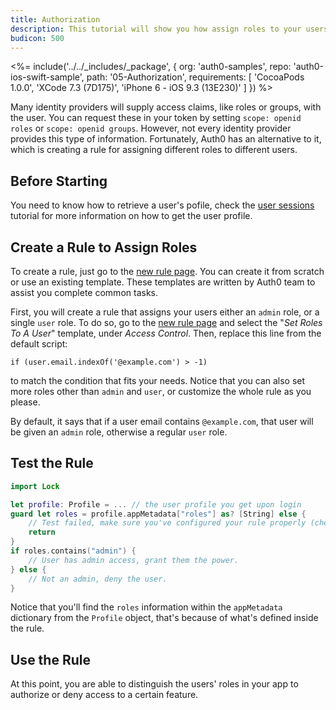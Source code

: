 ```yaml
---
title: Authorization
description: This tutorial will show you how assign roles to your users, and use those claims to authorize or deny a user to perform certain actions in the app.
budicon: 500
---
```


<%= include('../../_includes/_package', {
  org: 'auth0-samples',
  repo: 'auth0-ios-swift-sample',
  path: '05-Authorization',
  requirements: [
    'CocoaPods 1.0.0',
    'XCode 7.3 (7D175)',
    'iPhone 6 - iOS 9.3 (13E230)'
  ]
}) %>

Many identity providers will supply access claims, like roles or groups, with the user. You can request these in your token by setting `scope: openid roles` or `scope: openid groups`. However, not every identity provider provides this type of information. Fortunately, Auth0 has an alternative to it, which is creating a rule for assigning different roles to different users.

## Before Starting

You need to know how to retrieve a user's pofile, check the [user sessions](/quickstart/native/ios-swift/03-user-sessions) tutorial for more information on how to get the user profile.

## Create a Rule to Assign Roles

To create a rule, just go to the [new rule page](${manage_url}/#/rules/new). You can create it from scratch or use an existing template.  These templates are written by Auth0 team to assist you complete common tasks.

First, you will create a rule that assigns your users either an `admin` role, or a single `user` role. To do so, go to the [new rule page](${manage_url}/#/rules/new) and select the "*Set Roles To A User*" template, under *Access Control*. Then, replace this line from the default script:

```
if (user.email.indexOf('@example.com') > -1)
```

to match the condition that fits your needs. Notice that you can also set more roles other than `admin` and `user`, or customize the whole rule as you please.

By default, it says that if a user email contains `@example.com`, that user will be given an `admin` role, otherwise a regular `user` role.

## Test the Rule

```swift
import Lock
```

```swift
let profile: Profile = ... // the user profile you get upon login
guard let roles = profile.appMetadata["roles"] as? [String] else {
    // Test failed, make sure you've configured your rule properly (check step 1 thoroughly)
    return
}
if roles.contains("admin") {
    // User has admin access, grant them the power.
} else {
    // Not an admin, deny the user.
}
```

Notice that you'll find the `roles` information within the `appMetadata` dictionary from the `Profile` object, that's because of what's defined inside the rule.

## Use the Rule

At this point, you are able to distinguish the users' roles in your app to authorize or deny access to a certain feature.
